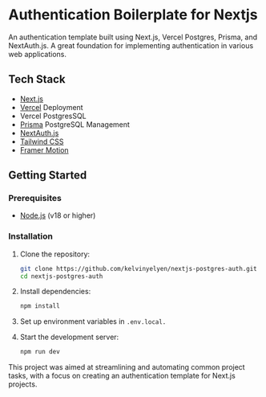 # Authentication Boilerplate for Nextjs

An authentication template built using Next.js, Vercel Postgres, Prisma, and NextAuth.js.  A great foundation for implementing authentication in various web applications.

## Tech Stack

- [Next.js](https://nextjs.org/)
- [Vercel](https://vercel.com/) Deployment
- Vercel PostgresSQL
- [Prisma](https://www.prisma.io/) PostgreSQL Management
- [NextAuth.js](https://next-auth.js.org/)
- [Tailwind CSS](https://tailwindcss.com/) 
- [Framer Motion](https://www.framer.com/motion/)

## Getting Started

### Prerequisites

- [Node.js](https://nodejs.org/) (v18 or higher)

### Installation

1. Clone the repository:

   ```bash
   git clone https://github.com/kelvinyelyen/nextjs-postgres-auth.git
   cd nextjs-postgres-auth

2. Install dependencies:

   ```bash
   npm install

3. Set up environment variables in `.env.local.`
 
4. Start the development server:

   ```bash
   npm run dev


This project was aimed at streamlining and automating common project tasks, with a focus on creating an authentication template for Next.js projects.


